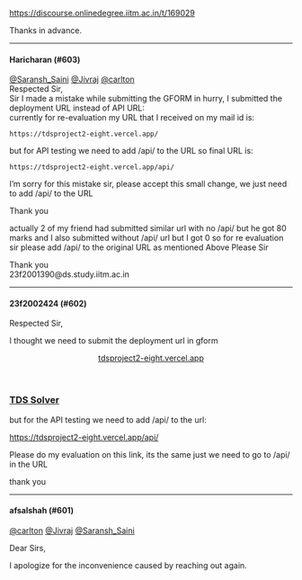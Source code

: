 https://discourse.onlinedegree.iitm.ac.in/t/169029

Thanks in advance.</p><hr>

<h4>Haricharan (#603)</h4>
<p><a class="mention" href="/u/saransh_saini">@Saransh_Saini</a> <a class="mention" href="/u/jivraj">@Jivraj</a> <a class="mention" href="/u/carlton">@carlton</a><br/>
Respected Sir,<br/>
Sir I made a mistake while submitting the GFORM in hurry, I submitted the deployment URL instead of API URL:<br/>
currently for re-evaluation my URL that I received on my mail id is:</p>
<p><code>https://tdsproject2-eight.vercel.app/</code></p>
<p>but for API testing we need to add /api/ to the URL so final URL is:</p>
<p><code>https://tdsproject2-eight.vercel.app/api/</code></p>
<p>I’m sorry for this mistake sir, please accept this small change, we just need to add /api/ to the URL</p>
<p>Thank you</p>
<p>actually 2 of my friend had submitted similar url with no /api/ but he got 80 marks and I also submitted without /api/ url but I got 0 so for re evaluation sir please add /api/ to the original URL as mentioned Above Please Sir</p>
<p>Thank you<br/>
23f2001390@ds.study.iitm.ac.in</p><hr>

<h4>23f2002424 (#602)</h4>
<p>Respected Sir,</p>
<p>I thought we need to submit the deployment url in gform</p>
<aside class="onebox allowlistedgeneric" data-onebox-src="https://tdsproject2-eight.vercel.app/">
<header class="source">
<a href="https://tdsproject2-eight.vercel.app/" rel="noopener nofollow ugc" target="_blank">tdsproject2-eight.vercel.app</a>
</header>
<article class="onebox-body">
<h3><a href="https://tdsproject2-eight.vercel.app/" rel="noopener nofollow ugc" target="_blank">TDS Solver</a></h3>
</article>
<div class="onebox-metadata">
</div>
<div style="clear: both"></div>
</aside>
<p>but for the API testing we need to add /api/ to the url:</p>
<p><a class="onebox" href="https://tdsproject2-eight.vercel.app/api/" rel="noopener nofollow ugc" target="_blank">https://tdsproject2-eight.vercel.app/api/</a></p>
<p>Please do my evaluation on this link, its the same just we need to go to /api/ in the URL</p>
<p>thank you</p><hr>

<h4>afsalshah (#601)</h4>
<p><a class="mention" href="/u/carlton">@carlton</a> <a class="mention" href="/u/jivraj">@Jivraj</a> <a class="mention" href="/u/saransh_saini">@Saransh_Saini</a></p>
<p>Dear Sirs,</p>
<p>I apologize for the inconvenience caused by reaching out again.
